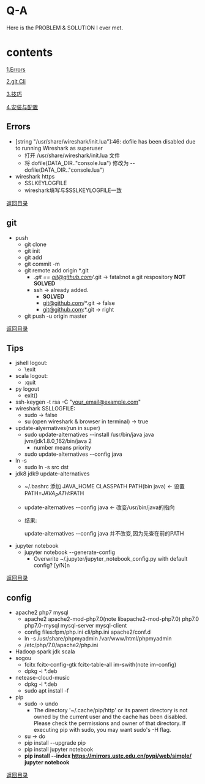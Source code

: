 # Q-A
Here is the PROBLEM &amp; SOLUTION I ever met.
# contents
[1.Errors](#errors)

[2.git Cli](#git)

[3.技巧](#tips)

[4.安装与配置](#config)

## Errors
- [string "/usr/share/wireshark/init.lua"]:46: dofile has been disabled due to running Wireshark as superuser
    - 打开 /usr/share/wireshark/init.lua 文件
    - 将 dofile(DATA_DIR.."console.lua") 修改为 --dofile(DATA_DIR.."console.lua")
- wireshark https
    - SSLKEYLOGFILE
    - wireshark填写与$SSLKEYLOGFILE一致


[返回目录](#contents)
## git
- push
    - git clone
    - git init
    - git add
    - git commit -m
    - git remote add origin *.git
        - *.git == git@github.com/*.git -> fatal:not a git respository **NOT SOLVED**
        - ssh -> already added.
            - **SOLVED**
            - git@github.com/*.git -> false
            - git@github.com:*.git -> right
    - git push -u origin master


[返回目录](#contents)
## Tips
- jshell logout:
    - \exit
- scala logout:
    - :quit
- py logout
    - exit()
- ssh-keygen -t rsa -C "your_email@example.com"
- wireshark SSLLOGFILE:
    - sudo -> false
    - su (open wireshark & browser in terminal) -> true
- update-alyernatives(run in super)
    - sudo update-alternatives --install /usr/bin/java java jvm/jdk1.8.0_162/bin/java 2
        - number means priority
    - sudo update-alternatives --config java
- ln -s
    - sudo ln -s src dst
- jdk8 jdk9 update-alternatives
    - ~/.bashrc 添加 JAVA_HOME CLASSPATH PATH(bin java) <- 设置PATH=$JAVA_PATH:$PATH
    - update-alternatives --config java <- 改变/usr/bin/java的指向
    - 结果:
    
        update-alternatives --config java 并不改变,因为先查在前的PATH
- jupyter notebook
    - jupyter notebook --generate-config
        - Overwrite ~/.jupyter/jupyter_notebook_config.py with default config? [y/N]n

     
     
[返回目录](#contents)
    
## config
- apache2 php7 mysql
    - apache2 apache2-mod-php7.0(note libapache2-mod-php7.0) php7.0 php7.0-mysql mysql-server mysql-client
    - config files:fpm/php.ini cli/php.ini apache2/conf.d
    - ln -s /usr/share/phpmyadmin /var/www/html/phpmyadmin
    - /etc/php/7.0/apache2/php.ini 
- Hadoop spark jdk scala
- sogou
    - fcitx fcitx-config-gtk fcitx-table-all im-swith(note im-config)
    - dpkg -i *.deb
- netease-cloud-music
    - dpkg -i *.deb
    - sudo apt install -f 
- pip
    - sudo -> undo
        - The directory '~/.cache/pip/http' or its parent directory is not owned by the current user and the cache has been disabled. Please check the permissions and owner of that directory. If executing pip with sudo, you may want sudo's -H flag.
    - su -> do
    - pip install --upgrade pip
    - pip install jupyter notebook
    - **pip install --index https://mirrors.ustc.edu.cn/pypi/web/simple/ jupyter notebook**

[返回目录](#contents)
